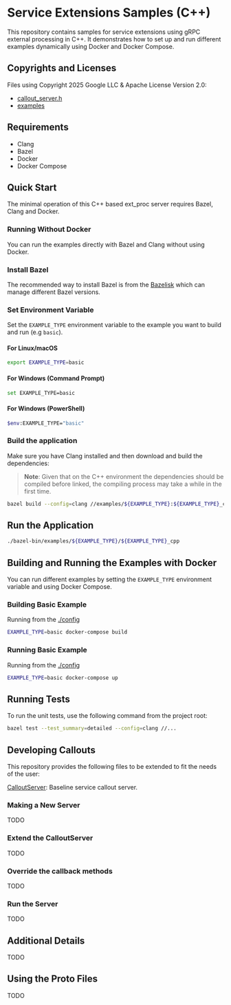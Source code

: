 # Service Extensions Samples (C++)

This repository contains samples for service extensions using gRPC external processing in C++. It demonstrates how to set up and run different examples dynamically using Docker and Docker Compose.

## Copyrights and Licenses

Files using Copyright 2025 Google LLC & Apache License Version 2.0:

* [callout_server.h](./service/callout_server.h)
* [examples](./examples)

## Requirements

* Clang
* Bazel
* Docker
* Docker Compose

## Quick Start

The minimal operation of this C++ based ext_proc server requires Bazel, Clang and Docker.

### Running Without Docker

You can run the examples directly with Bazel and Clang without using Docker.

### Install Bazel

The recommended way to install Bazel is from the [Bazelisk](https://bazel.build/install/bazelisk#installing_bazel) which can manage different Bazel versions.

### Set Environment Variable

Set the `EXAMPLE_TYPE` environment variable to the example you want to build and run (e.g `basic`).

#### For Linux/macOS

```sh
export EXAMPLE_TYPE=basic
```

#### For Windows (Command Prompt)

```sh
set EXAMPLE_TYPE=basic
```

#### For Windows (PowerShell)

```sh
$env:EXAMPLE_TYPE="basic"
```

### Build the application

Make sure you have Clang installed and then download and build the dependencies:

>**Note**: Given that on the C++ environment the dependencies should be compiled before linked, the compiling process may take a while in the first time.

```sh
bazel build --config=clang //examples/${EXAMPLE_TYPE}:${EXAMPLE_TYPE}_cpp
```

## Run the Application

```sh
./bazel-bin/examples/${EXAMPLE_TYPE}/${EXAMPLE_TYPE}_cpp
```

## Building and Running the Examples with Docker

You can run different examples by setting the `EXAMPLE_TYPE` environment variable and using Docker Compose.

### Building Basic Example

Running from the [./config](./config)

```sh
EXAMPLE_TYPE=basic docker-compose build
```

### Running Basic Example

Running from the [./config](./config)

```sh
EXAMPLE_TYPE=basic docker-compose up
```

## Running Tests

To run the unit tests, use the following command from the project root:

```sh
bazel test --test_summary=detailed --config=clang //...
```

## Developing Callouts

This repository provides the following files to be extended to fit the needs of the user:

[CalloutServer](./service/callout_server.h): Baseline service callout server.

### Making a New Server

TODO

### Extend the CalloutServer

TODO

### Override the callback methods

TODO

### Run the Server

TODO

## Additional Details

TODO

## Using the Proto Files

TODO
